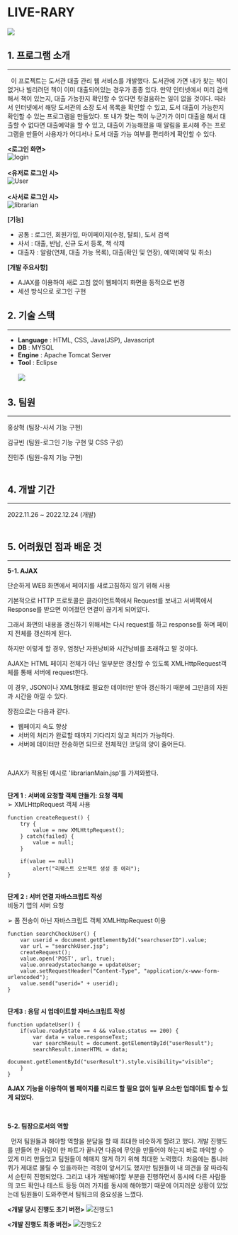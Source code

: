 # LIVE-RARY
![](https://github.com/RiYaZe123/live-rary/assets/130757327/aa818ae1-258c-4b31-9935-43bb13d11538)
## 1. 프로그램 소개
- - -
 &nbsp; 이 프로젝트는 도서관 대출 관리 웹 서비스를 개발했다. 도서관에 가면 내가 찾는 책이 없거나 빌리려던 책이 이미 대출되어있는 경우가 종종 있다. 
 만약 인터넷에서 미리 검색해서 책이 있는지, 대출 가능한지 확인할 수 있다면 헛걸음하는 일이 없을 것이다. 
 따라서 인터넷에서 해당 도서관의 소장 도서 목록을 확인할 수 있고, 도서 대출이 가능한지 확인할 수 있는 프로그램을 만들었다. 
 또 내가 찾는 책이 누군가가 이미 대출을 해서 대출할 수 없다면 대출예약을 할 수 있고, 대출이 가능해졌을 때 알림을 표시해 주는 프로그램을 만들어 사용자가 어디서나 도서 대출 가능 여부를 편리하게 확인할 수 있다.

**<로그인 화면>**<br>
![login](https://github.com/RiYaZe123/live-rary/assets/130757327/0eaaa8ce-8d1b-4af9-ba9d-a3878793b723)
<br><br>**<유저로 로그인 시>**<br>
![User](https://github.com/RiYaZe123/live-rary/assets/130757327/128c9684-ce72-4a21-9d50-42dd320cf7de)
<br><br>**<사서로 로그인 시>**<br>
![librarian](https://github.com/RiYaZe123/live-rary/assets/130757327/aefac91c-f023-4c78-90c5-c00c66d245df)

**[기능]**
- 공통 : 로그인, 회원가입, 마이페이지(수정, 탈퇴), 도서 검색
- 사서 : 대출, 반납, 신규 도서 등록, 책 삭제
- 대출자 : 알람(연체, 대출 가능 목록), 대출(확인 및 연장), 예약(예약 및 취소)

**[개발 주요사항]**
- AJAX를 이용하여 새로 고침 없이 웹페이지 화면을 동적으로 변경
- 세션 방식으로 로그인 구현

## 2. 기술 스택
- - -
- **Language** : HTML, CSS, Java(JSP), Javascript
- **DB** : MYSQL
- **Engine** : Apache Tomcat Server
- **Tool** : Eclipse
<br><br>
![](https://github.com/RiYaZe123/live-rary/assets/130757327/d66f6f42-2378-499d-b9bc-6f49f8fc0f5d)

## 3. 팀원
- - -
홍상혁 (팀장-사서 기능 구현)

김규빈 (팀원-로그인 기능 구현 및 CSS 구성)

진민주 (팀원-유저 기능 구현)
<br><br>

## 4. 개발 기간
- - -
2022.11.26 ~ 2022.12.24 (개발)
<br><br>

## 5. 어려웠던 점과 배운 것
- - -
**5-1. AJAX**

단순하게 WEB 화면에서 페이지를 새로고침하지 않기 위해 사용

기본적으로 HTTP 프로토콜은 클라이언트쪽에서 Request를 보내고 서버쪽에서 Response를 받으면 이어졌던 연결이 끊기게 되어있다.

그래서 화면의 내용을 갱신하기 위해서는 다시 request를 하고 response를 하며 페이지 전체를 갱신하게 된다.

하지만 이렇게 할 경우, 엄청난 자원낭비와 시간낭비를 초래하고 말 것이다.

AJAX는 HTML 페이지 전체가 아닌 일부분만 갱신할 수 있도록 XMLHttpRequest객체를 통해 서버에 request한다.

이 경우, JSON이나 XML형태로 필요한 데이터만 받아 갱신하기 때문에 그만큼의 자원과 시간을 아낄 수 있다.

장점으로는 다음과 같다.
- 웹페이지 속도 향상
- 서버의 처리가 완료할 때까지 기다리지 않고 처리가 가능하다.
- 서버에 데이터만 전송하면 되므로 전체적인 코딩의 양이 줄어든다.
<br>

AJAX가 적용된 예시로 'librarianMain.jsp'를 가져와봤다.

<br>**단계 1 : 서버에 요청할 객체 만들기: 요청 객체** <br>
➢ XMLHttpRequest 객체 사용

```
function createRequest() {
	try {
		value = new XMLHttpRequest();
	} catch(failed) {
		value = null;
	}
	
	if(value == null) 
		alert("리퀘스트 오브젝트 생성 중 에러");
}
```

<br>**단계 2 : 서버 연결 자바스크립트 작성** <br>
비동기 앱의 서버 요청

➢ 폼 전송이 아닌 자바스크립트 객체 XMLHttpRequest 이용

```
function searchCheckUser() {
	var userid = document.getElementById("searchuserID").value;
	var url = "searchkUser.jsp";
	createRequest();
	value.open('POST', url, true);
	value.onreadystatechange = updateUser;
	value.setRequestHeader("Content-Type", "application/x-www-form-urlencoded");
	value.send("userid=" + userid);
}
```

<br>**단계3 : 응답 시 업데이트할 자바스크립트 작성**
```
function updateUser() {
	if(value.readyState == 4 && value.status == 200) {
		var data = value.responseText;
		var searchResult = document.getElementById("userResult");
		searchResult.innerHTML = data;
		document.getElementById("userResult").style.visibility="visible";
	}
}
```

**AJAX 기능을 이용하여 웹 페이지를 리로드 할 필요 없이 일부 요소만 업데이트 할 수 있게 되었다.**

<br>

**5-2. 팀장으로서의 역할**

 &nbsp; 먼저 팀원들과 해야할 역할을 분담을 할 때 최대한 비슷하게 할려고 했다. 개발 진행도를 만들어 한 사람이 한 파트가 끝나면 다음에 무엇을 만들어야 하는지 바로 파악할 수 있게 미리 만들었고 팀원들이 헤매지 않게 하기 위해 최대한 노력했다.
 처음에는 톱니바퀴가 제대로 물릴 수 있을까하는 걱정이 앞서기도 했지만 팀원들이 내 의견을 잘 따라줘서 순탄히 진행되었다. 그리고 내가 개발해야할 부분을 진행하면서 동시에 다른 사람들의 코드 확인나 테스트 등등
 여러 가지를 동시에 해야했기 때문에 어지러운 상황이 있었는데 팀원들이 도와주면서 팀워크의 중요성을 느꼈다.

**<개발 당시 진행도 초기 버전>**
![진행도1](https://github.com/RiYaZe123/live-rary/assets/130757327/73561662-fadc-4c0d-ba8d-3db4a6278f0a)

**<개발 진행도 최종 버전>**
![진행도2](https://github.com/RiYaZe123/live-rary/assets/130757327/53325614-dee6-4f45-9f94-2ad79a133cea)
